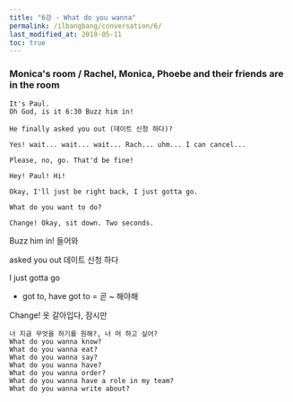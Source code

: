 ```yaml
---
title: "6강 - What do you wanna"
permalink: /ilbangbang/conversation/6/
last_modified_at: 2019-05-11
toc: true
---
```


### Monica's room / Rachel, Monica, Phoebe and their friends are in the room
```
It's Paul.
Oh God, is it 6:30 Buzz him in!

He finally asked you out (데이트 신청 하다)? 

Yes! wait... wait... wait... Rach... uhm... I can cancel...

Please, no, go. That'd be fine!

Hey! Paul! Hi!

Okay, I'll just be right back, I just gotta go.

What do you want to do?

Change! Okay, sit down. Two seconds.
```

Buzz him in! 들어와

asked you out 데이트 신청 하다

I just gotta go
 * got to, have got to = 곧 ~ 해야해

Change! 옷 갈아입다, 잠시만

```
너 지금 무엇을 하기를 원해?, 너 머 하고 싶어?
What do you wanna know?
What do you wanna eat?
What do you wanna say?
What do you wanna have?
What do you wanna order?
What do you wanna have a role in my team?
What do you wanna write about?
```